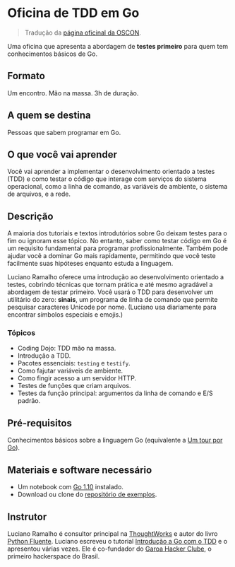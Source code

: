 # Oficina de TDD em Go

> Tradução da [página oficinal da
> OSCON](https://conferences.oreilly.com/oscon/oscon-or/public/schedule/detail/67124).

Uma oficina que apresenta a abordagem de **testes primeiro** para quem
tem conhecimentos básicos de Go.

## Formato

Um encontro. Mão na massa. 3h de duração.

## A quem se destina

Pessoas que sabem programar em Go.

## O que você vai aprender

Você vai aprender a implementar o desenvolvimento orientado a testes
(TDD) e como testar o código que interage com serviços do sistema
operacional, como a linha de comando, as variáveis ​​de ambiente, o
sistema de arquivos, e a rede.

## Descrição

A maioria dos tutoriais e textos introdutórios sobre Go deixam testes
para o fim ou ignoram esse tópico. No entanto, saber como testar código
em Go é um requisito fundamental para programar profissionalmente.
Também pode ajudar você a dominar Go mais rapidamente, permitindo que
você teste facilmente suas hipóteses enquanto estuda a linguagem.

Luciano Ramalho oferece uma introdução ao desenvolvimento orientado a
testes, cobrindo técnicas que tornam prática e até mesmo agradável a
abordagem de testar primeiro. Você usará o TDD para desenvolver um
utilitário do zero: **sinais**, um programa de linha de comando que
permite pesquisar caracteres Unicode por nome. (Luciano usa diariamente
para encontrar símbolos especiais e emojis.)

### Tópicos

-   Coding Dojo: TDD mão na massa.
-   Introdução a TDD.
-   Pacotes essenciais: `testing` e `testify`.
-   Como fajutar variáveis de ambiente.
-   Como fingir acesso a um servidor HTTP.
-   Testes de funções que criam arquivos.
-   Testes da função principal: argumentos da linha de comando e E/S
    padrão.

## Pré-requisitos

Conhecimentos básicos sobre a linguagem Go (equivalente a [Um tour por
Go](https://go-tour-br.appspot.com/welcome/1)).

## Materiais e software necessário

-   Um notebook com [Go 1.10](https://golang.org/dl/) instalado.
-   Download ou clone do [repositório de
    exemplos](https://tgo.li/2DIEJrs).

## Instrutor

Luciano Ramalho é consultor principal na
[ThoughtWorks](https://www.thoughtworks.com/pt/) e autor do livro
[Python Fluente](https://novatec.com.br/livros/pythonfluente/). Luciano
escreveu o tutorial [Introdução a Go com o
TDD](https://thoughtworksinc.github.io/sinais/) e o apresentou várias
vezes. Ele é co-fundador do [Garoa Hacker
Clube](https://garoa.net.br/wiki/P%C3%A1gina_principal), o primeiro
hackerspace do Brasil.
